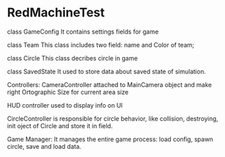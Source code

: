 # RedMachineTest
class GameConfig
  It contains settings fields for game
  
class Team
  This class includes two field: name and Color of team;
  
class Circle
  This class decribes circle in game
  
class SavedState 
  It used to store data about saved state of simulation.

Controllers:
CameraController attached to MainCamera object and make right Ortographic Size for current area size

HUD controller used to display info on UI

CircleController is responsible for circle behavior, like collision, destroying, init oject of Circle and store it in field.

Game Manager:
  It manages the entire game process: load config, spawn circle, save and load data.
